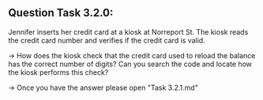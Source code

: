 Question Task 3.2.0:
--------------------

Jennifer inserts her credit card at a kiosk at Norreport St. 
The kiosk reads the credit card number and verifies if the credit card is valid. 

-> How does the kiosk check that the credit card used to reload the balance 
	has the correct number of digits? 
	Can you search the code and locate how the kiosk performs this check?

-> Once you have the answer please open "Task 3.2.1.md"
 
